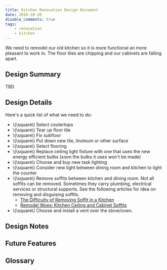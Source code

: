 ```yaml
---
title: Kitchen Renovation Design Document
date: 2016-10-20
disable_comments: true
tags:
    - renovation
    - kitchen
---
```

We need to remodel our old kitchen so it is more functional an more pleasant to work in. The floor tiles are chipping and our cabinets are falling apart.

## Design Summary

TBD

## Design Details

Here's a quick list of what we need to do:

- \\(\square\\) Select coutertops
- \\(\square\\) Tear up floor tile
- \\(\square\\) Fix subfloor
- \\(\square\\) Put down new tile, linoleum or other surface
- \\(\square\\) Select flooring
- \\(\square\\) Replace ceiling light fixture with one that uses the new energy efficient bulbs (soon the bulbs it uses won't be made)
- \\(\square\\) Choose and buy new task lighting
- \\(\square\\) Consider new light between dining room and kitchen to light the counter
- \\(\square\\) Remove soffits between kitchen and dining room. Not all soffits can be removed. Sometimes they carry plumbing, electrical services or structural supports. See the following articles for idea on removing and disguising soffits.
  - [The Difficulty of Removing Soffit in a Kitchen](http://homeguides.sfgate.com/difficulty-removing-soffit-kitchen-70124.html)
  - [Remodel Woes: Kitchen Ceiling and Cabinet Soffits](https://centsationalgirl.com/2015/01/kitchen-ceiling-and-cabinet-soffits/)
- \\(\square\\) Choose and install a vent over the stove/oven.

## Design Notes

## Future Features

## Glossary

